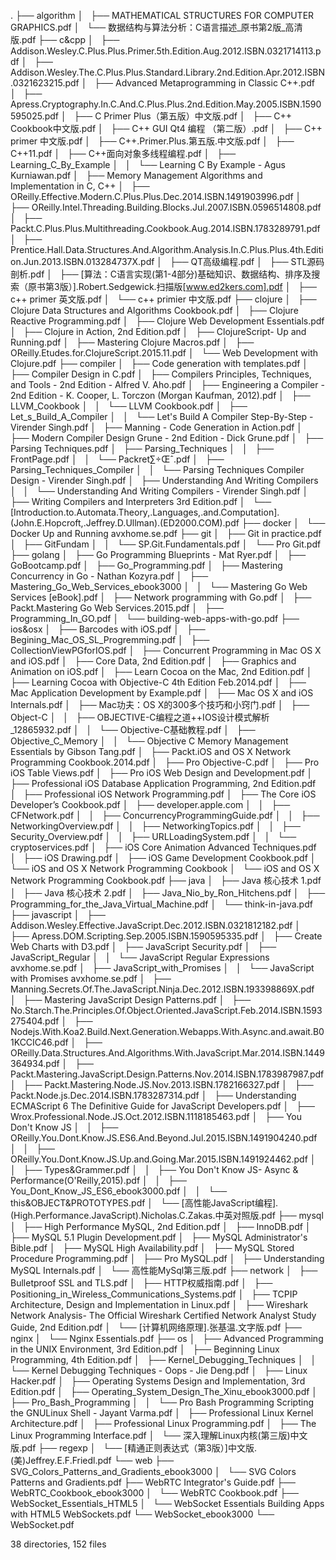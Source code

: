 .
├── algorithm
│   ├── MATHEMATICAL STRUCTURES FOR COMPUTER GRAPHICS.pdf
│   └── 数据结构与算法分析：C语言描述_原书第2版_高清版.pdf
├── c&cpp
│   ├── Addison.Wesley.C.Plus.Plus.Primer.5th.Edition.Aug.2012.ISBN.0321714113.pdf
│   ├── Addison.Wesley.The.C.Plus.Plus.Standard.Library.2nd.Edition.Apr.2012.ISBN.0321623215.pdf
│   ├── Advanced Metaprogramming in Classic C++.pdf
│   ├── Apress.Cryptography.In.C.And.C.Plus.Plus.2nd.Edition.May.2005.ISBN.1590595025.pdf
│   ├── C Primer Plus（第五版）中文版.pdf
│   ├── C++ Cookbook中文版.pdf
│   ├── C++ GUI Qt4 编程 （第二版）.pdf
│   ├── C++ primer 中文版.pdf
│   ├── C++.Primer.Plus.第五版.中文版.pdf
│   ├── C++11.pdf
│   ├── C++面向对象多线程编程.pdf
│   ├── Learning_C_By_Example
│   │   └── Learning C By Example - Agus Kurniawan.pdf
│   ├── Memory Management Algorithms and Implementation in C, C++
│   ├── OReilly.Effective.Modern.C.Plus.Plus.Dec.2014.ISBN.1491903996.pdf
│   ├── OReilly.Intel.Threading.Building.Blocks.Jul.2007.ISBN.0596514808.pdf
│   ├── Packt.C.Plus.Plus.Multithreading.Cookbook.Aug.2014.ISBN.1783289791.pdf
│   ├── Prentice.Hall.Data.Structures.And.Algorithm.Analysis.In.C.Plus.Plus.4th.Edition.Jun.2013.ISBN.013284737X.pdf
│   ├── QT高级编程.pdf
│   ├── STL源码剖析.pdf
│   ├── [算法：C语言实现(第1-4部分)基础知识、数据结构、排序及搜索（原书第3版）].Robert.Sedgewick.扫描版[www.ed2kers.com].pdf
│   ├── c++ primer 英文版.pdf
│   └── c++ primier 中文版.pdf
├── clojure
│   ├── Clojure Data Structures and Algorithms Cookbook.pdf
│   ├── Clojure Reactive Programming.pdf
│   ├── Clojure Web Development Essentials.pdf
│   ├── Clojure in Action, 2nd Edition.pdf
│   ├── ClojureScript- Up and Running.pdf
│   ├── Mastering Clojure Macros.pdf
│   ├── OReilly.Etudes.for.ClojureScript.2015.11.pdf
│   └── Web Development with Clojure.pdf
├── compiler
│   ├── Code generation with templates.pdf
│   ├── Compiler Design in C.pdf
│   ├── Compilers Principles, Techniques, and Tools - 2nd Edition - Alfred V. Aho.pdf
│   ├── Engineering a Compiler - 2nd Edition - K. Cooper, L. Torczon (Morgan Kaufman, 2012).pdf
│   ├── LLVM_Cookbook
│   │   └── LLVM Cookbook.pdf
│   ├── Let_s_Build_A_Compiler
│   │   └── Let's Build A Compiler Step-By-Step - Virender Singh.pdf
│   ├── Manning - Code Generation in Action.pdf
│   ├── Modern Compiler Design Grune - 2nd Edition - Dick Grune.pdf
│   ├── Parsing Techniques.pdf
│   ├── Parsing_Techniques
│   │   ├── FrontPage.pdf
│   │   └── Packret∑÷Œˆ.pdf
│   ├── Parsing_Techniques_Compiler
│   │   └── Parsing Techniques Compiler Design - Virender Singh.pdf
│   ├── Understanding And Writing Compilers
│   │   └── Understanding And Writing Compilers - Virender Singh.pdf
│   ├── Writing Compilers and Interpreters 3rd Edition.pdf
│   └── [Introduction.to.Automata.Theory,.Languages,.and.Computation].(John.E.Hopcroft,.Jeffrey.D.Ullman).(ED2000.COM).pdf
├── docker
│   └── Docker Up and Running avxhome.se.pdf
├── git
│   ├── Git in practice.pdf
│   ├── GitFundam
│   │   └── SP.Git.Fundamentals.pdf
│   └── Pro Git.pdf
├── golang
│   ├── Go Programming Blueprints - Mat Ryer.pdf
│   ├── GoBootcamp.pdf
│   ├── Go_Programming.pdf
│   ├── Mastering Concurrency in Go - Nathan Kozyra.pdf
│   ├── Mastering_Go_Web_Services_ebook3000
│   │   └── Mastering Go Web Services [eBook].pdf
│   ├── Network programming with Go.pdf
│   ├── Packt.Mastering Go Web Services.2015.pdf
│   ├── Programming_In_GO.pdf
│   └── building-web-apps-with-go.pdf
├── ios&osx
│   ├── Barcodes with iOS.pdf
│   ├── Begining_Mac_OS_SL_Progremming.pdf
│   ├── CollectionViewPGforIOS.pdf
│   ├── Concurrent Programming in Mac OS X and iOS.pdf
│   ├── Core Data, 2nd Edition.pdf
│   ├── Graphics and Animation on iOS.pdf
│   ├── Learn Cocoa on the Mac, 2nd Edition.pdf
│   ├── Learning Cocoa with Objective-C 4th Edition Feb.2014.pdf
│   ├── Mac Application Development by Example.pdf
│   ├── Mac OS X and iOS Internals.pdf
│   ├── Mac功夫：OS X的300多个技巧和小窍门.pdf
│   ├── Object-C
│   │   ├── OBJECTIVE-C编程之道++IOS设计模式解析_12865932.pdf
│   │   └── Objective-C基础教程.pdf
│   ├── Objective_C_Memory
│   │   └── Objective C Memory Management Essentials by Gibson Tang.pdf
│   ├── Packt.iOS and OS X Network Programming Cookbook.2014.pdf
│   ├── Pro Objective-C.pdf
│   ├── Pro iOS Table Views.pdf
│   ├── Pro iOS Web Design and Development.pdf
│   ├── Professional iOS Database Application Programming, 2nd Edition.pdf
│   ├── Professional iOS Network Programming.pdf
│   ├── The Core iOS Developer’s Cookbook.pdf
│   ├── developer.apple.com
│   │   ├── CFNetwork.pdf
│   │   ├── ConcurrencyProgrammingGuide.pdf
│   │   ├── NetworkingOverview.pdf
│   │   ├── NetworkingTopics.pdf
│   │   ├── Security_Overview.pdf
│   │   ├── URLLoadingSystem.pdf
│   │   └── cryptoservices.pdf
│   ├── iOS Core Animation Advanced Techniques.pdf
│   ├── iOS Drawing.pdf
│   ├── iOS Game Development Cookbook.pdf
│   └── iOS and OS X Network Programming Cookbook 
│       └── iOS and OS X Network Programming Cookbook.pdf
├── java
│   ├── Java 核心技术 1.pdf
│   ├── Java 核心技术 2.pdf
│   ├── Java_Nio_by_Ron_Hitchens.pdf
│   ├── Programming_for_the_Java_Virtual_Machine.pdf
│   └── think-in-java.pdf
├── javascript
│   ├── Addison.Wesley.Effective.JavaScript.Dec.2012.ISBN.0321812182.pdf
│   ├── Apress.DOM.Scripting.Sep.2005.ISBN.1590595335.pdf
│   ├── Create Web Charts with D3.pdf
│   ├── JavaScript Security.pdf
│   ├── JavaScript_Regular
│   │   └── JavaScript Regular Expressions avxhome.se.pdf
│   ├── JavaScript_with_Promises
│   │   └── JavaScript with Promises avxhome.se.pdf
│   ├── Manning.Secrets.Of.The.JavaScript.Ninja.Dec.2012.ISBN.193398869X.pdf
│   ├── Mastering JavaScript Design Patterns.pdf
│   ├── No.Starch.The.Principles.Of.Object.Oriented.JavaScript.Feb.2014.ISBN.1593275404.pdf
│   ├── Nodejs.With.Koa2.Build.Next.Generation.Webapps.With.Async.and.await.B01KCCIC46.pdf
│   ├── OReilly.Data.Structures.And.Algorithms.With.JavaScript.Mar.2014.ISBN.1449364934.pdf
│   ├── Packt.Mastering.JavaScript.Design.Patterns.Nov.2014.ISBN.1783987987.pdf
│   ├── Packt.Mastering.Node.JS.Nov.2013.ISBN.1782166327.pdf
│   ├── Packt.Node.js.Dec.2014.ISBN.1783287314.pdf
│   ├── Understanding ECMAScript 6 The Definitive Guide for JavaScript Developers.pdf
│   ├── Wrox.Professional.Node.JS.Oct.2012.ISBN.1118185463.pdf
│   ├── You Don't Know JS
│   │   ├── OReilly.You.Dont.Know.JS.ES6.And.Beyond.Jul.2015.ISBN.1491904240.pdf
│   │   ├── OReilly.You.Dont.Know.JS.Up.and.Going.Mar.2015.ISBN.1491924462.pdf
│   │   ├── Types&Grammer.pdf
│   │   ├── You Don't Know JS- Async & Performance(O'Reilly,2015).pdf
│   │   ├── You_Dont_Know_JS_ES6_ebook3000.pdf
│   │   └── this&OBJECT&PROTOTYPES.pdf
│   └── [高性能JavaScript编程].(High.Performance.JavaScript).Nicholas.C.Zakas.中英对照版.pdf
├── mysql
│   ├── High Performance MySQL, 2nd Edition.pdf
│   ├── InnoDB.pdf
│   ├── MySQL 5.1 Plugin Development.pdf
│   ├── MySQL Administrator's Bible.pdf
│   ├── MySQL High Availability.pdf
│   ├── MySQL Stored Procedure Programming.pdf
│   ├── Pro MySQL.pdf
│   ├── Understanding MySQL Internals.pdf
│   └── 高性能MySql第三版.pdf
├── network
│   ├── Bulletproof SSL and TLS.pdf
│   ├── HTTP权威指南.pdf
│   ├── Positioning_in_Wireless_Communications_Systems.pdf
│   ├── TCPIP Architecture, Design and Implementation in Linux.pdf
│   ├── Wireshark Network Analysis- The Official Wireshark Certified Network Analyst Study Guide, 2nd Edition.pdf
│   └── [计算机网络原理].张基温.文字版.pdf
├── nginx
│   └── Nginx Essentials.pdf
├── os
│   ├── Advanced Programming in the UNIX Environment, 3rd Edition.pdf
│   ├── Beginning Linux Programming, 4th Edition.pdf
│   ├── Kernel_Debugging_Techniques
│   │   └── Kernel Debugging Techniques - Oops - Jie Deng.pdf
│   ├── Linux Hacker.pdf
│   ├── Operating Systems Design and Implementation, 3rd Edition.pdf
│   ├── Operating_System_Design_The_Xinu_ebook3000.pdf
│   ├── Pro_Bash_Programming
│   │   └── Pro Bash Programming Scripting the GNULinux Shell - Jayant Varma.pdf
│   ├── Professional Linux Kernel Architecture.pdf
│   ├── Professional Linux Programming.pdf
│   ├── The Linux Programming Interface.pdf
│   └── 深入理解Linux内核(第三版)中文版.pdf
├── regexp
│   └── [精通正则表达式（第3版）]中文版.(美)Jeffrey.E.F.Friedl.pdf
└── web
    ├── SVG_Colors_Patterns_and_Gradients_ebook3000
    │   └── SVG Colors Patterns and Gradients.pdf
    ├── WebRTC Integrator's Guide.pdf
    ├── WebRTC_Cookbook_ebook3000
    │   └── WebRTC Cookbook.pdf
    ├── WebSocket_Essentials_HTML5
    │   └── WebSocket Essentials Building Apps with HTML5 WebSockets.pdf
    └── WebSocket_ebook3000
        └── WebSocket.pdf

38 directories, 152 files
